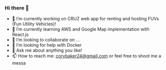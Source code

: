 ### Hi there 👋


- 🔭 I’m currently working on CRUZ web app for renting and hosting FUVs (Fun Utility Vehicles)!
- 🌱 I’m currently learning AWS and Google Map implementation with React.js
- 👯 I’m looking to collaborate on ...
- 🤔 I’m looking for help with Docker
- 💬 Ask me about anything you like!
- 📫 How to reach me: corybaker24@gmail.com or feel free to shoot me a messa


<!--
**Cbakes24/Cbakes24** is a ✨ _special_ ✨ repository because its `README.md` (this file) appears on your GitHub profile.

Here are some ideas to get you started:
ge
- ⚡ Fun fact: Lead singer/song writer of a San Diego Rock Band!!!
-->
